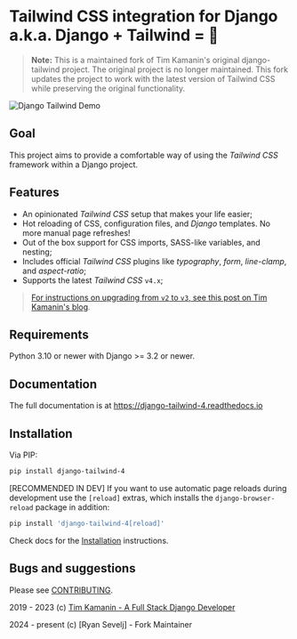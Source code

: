 # Tailwind CSS integration for Django a.k.a. Django + Tailwind = 💚

>**Note:** This is a maintained fork of Tim Kamanin's original django-tailwind project. The original project is no longer maintained. This fork updates the project to work with the latest version of Tailwind CSS while preserving the original functionality.

![Django Tailwind Demo](https://raw.githubusercontent.com/timonweb/django-tailwind/master/docs/django-tailwind-demo-800.gif)

## Goal
This project aims to provide a comfortable way of using the *Tailwind CSS* framework within a Django project.

## Features
* An opinionated *Tailwind CSS* setup that makes your life easier;
* Hot reloading of CSS, configuration files, and *Django* templates. No more manual page refreshes!
* Out of the box support for CSS imports, SASS-like variables, and nesting;
* Includes official *Tailwind CSS* plugins like *typography*, *form*, *line-clamp*, and *aspect-ratio*;
* Supports the latest *Tailwind CSS* `v4.x`;

> [For instructions on upgrading from `v2` to `v3`, see this post on Tim Kamanin's blog](https://timonweb.com/django/django-tailwind-with-support-for-the-latest-tailwind-css-v3-is-out/).

## Requirements
Python 3.10 or newer with Django >= 3.2 or newer.

## Documentation
The full documentation is at https://django-tailwind-4.readthedocs.io

## Installation
Via PIP:
```bash
pip install django-tailwind-4
```

[RECOMMENDED IN DEV] If you want to use automatic page reloads during development use the `[reload]` extras, which installs the `django-browser-reload` package in addition:

 ```bash
 pip install 'django-tailwind-4[reload]'
 ```

Check docs for the [Installation](https://django-tailwind-4.readthedocs.io/en/latest/installation.html) instructions.

## Bugs and suggestions

Please see [CONTRIBUTING](CONTRIBUTING.md).

2019 - 2023 (c) [Tim Kamanin - A Full Stack Django Developer](https://timonweb.com)

2024 - present (c) [Ryan Sevelj] - Fork Maintainer
